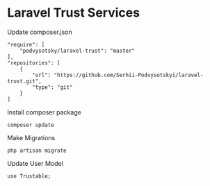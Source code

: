 # Laravel Trust Services

Update composer.json

    "require": [
        "podvysotsky/laravel-trust": "master"
    ],
    "repositories": [
        {
            "url": "https://github.com/Serhii-Podvysotskyi/laravel-trust.git",
            "type": "git"
        }
    ]

Install composer package

    composer update


Make Migrations

    php artisan migrate

Update User Model

    use Trustable;
